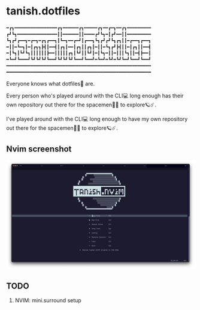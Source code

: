 # tanish.dotfiles

```md
━┏┓━━━━━━━━━━━━━━━━┏┓━━━━━━┏┓━━━━━┏┓━━┏━┓━━┏┓━━━━━━━━━
┏┛┗┓━━━━━━━━━━━━━━━┃┃━━━━━━┃┃━━━━┏┛┗┓━┃┏┛━━┃┃━━━━━━━━━
┗┓┏┛┏━━┓━┏━┓━┏┓┏━━┓┃┗━┓━━┏━┛┃┏━━┓┗┓┏┛┏┛┗┓┏┓┃┃━┏━━┓┏━━┓
━┃┃━┗━┓┃━┃┏┓┓┣┫┃━━┫┃┏┓┃━━┃┏┓┃┃┏┓┃━┃┃━┗┓┏┛┣┫┃┃━┃┏┓┃┃━━┫
━┃┗┓┃┗┛┗┓┃┃┃┃┃┃┣━━┃┃┃┃┃┏┓┃┗┛┃┃┗┛┃━┃┗┓━┃┃━┃┃┃┗┓┃┃━┫┣━━┃
━┗━┛┗━━━┛┗┛┗┛┗┛┗━━┛┗┛┗┛┗┛┗━━┛┗━━┛━┗━┛━┗┛━┗┛┗━┛┗━━┛┗━━┛
━━━━━━━━━━━━━━━━━━━━━━━━━━━━━━━━━━━━━━━━━━━━━━━━━━━━━━
━━━━━━━━━━━━━━━━━━━━━━━━━━━━━━━━━━━━━━━━━━━━━━━━━━━━━━
```

Everyone knows what dotfiles📁 are.

Every person who's played around with the CLI💻 long enough has their own
repository out there for the spacemen🧑‍🚀 to explore🪐☄️.

I've played around with the CLI💻 long enough to have my own repository out
there for the spacemen🧑‍🚀 to explore🪐☄️.

## Nvim screenshot

![Tanish.nvim](tanish-nvim.png)

## TODO

1. NVIM: mini.surround setup
